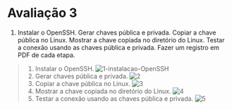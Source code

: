 # Avaliação 3

1. Instalar o OpenSSH. Gerar chaves pública e privada. Copiar a chave pública no Linux. Mostrar a chave copiada no diretório do Linux. Testar a conexão usando as chaves pública e privada. Fazer um registro em PDF de cada etapa.

  > 1. Instalar o OpenSSH.
    ![1-instalacao-OpenSSH](https://github.com/PabloBF/asr_tele/assets/55034604/d8c096da-c4f7-4c32-ae0f-6ad429512f2b)
  > 2. Gerar chaves pública e privada.
    ![2](https://github.com/PabloBF/asr_tele/assets/55034604/776ad013-325a-4c4e-a2ff-ed974952cf1b)
  > 3. Copiar a chave pública no Linux.
    ![3](https://github.com/PabloBF/asr_tele/assets/55034604/9e57a72f-f22d-4f54-a88b-40a5866c8f38)
  > 4. Mostrar a chave copiada no diretório do Linux.
    ![4](https://github.com/PabloBF/asr_tele/assets/55034604/174008da-103e-4eb7-a2c3-5a507903ff52)
  > 5. Testar a conexão usando as chaves pública e privada.
    ![5](https://github.com/PabloBF/asr_tele/assets/55034604/a7839982-3d12-469e-84e9-5beca11fedb5)
